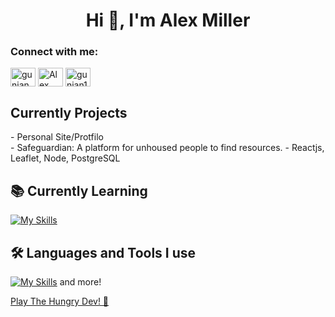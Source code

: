 <h1 align="center">Hi 👋, I'm Alex Miller</h1>

<h3 align="left">Connect with me:</h3>

<p align="left">
<a href="https://www.instagram.com/alexannmill/" target="blank"><img align="center" src="https://raw.githubusercontent.com/rahuldkjain/github-profile-readme-generator/master/src/images/icons/Social/instagram.svg" alt="gunjan.ab" height="30" width="40" /></a>
<a href="https://www.linkedin.com/in/alexannmill/" target="blank"><img align="center" src="https://raw.githubusercontent.com/rahuldkjain/github-profile-readme-generator/master/src/images/icons/Social/linked-in-alt.svg" alt="Alex Miler" height="30" width="40" /></a>
<a href="https://github.com/alexannmill" target="blank"><img align="center" src="https://raw.githubusercontent.com/rahuldkjain/github-profile-readme-generator/master/src/images/icons/Social/github.svg" alt="gunjan1909" height="30" width="40" /></a>


<p align="left">

  <h2><b> Currently Projects</b></h2>
  - Personal Site/Protfilo
  <br>
  - Safeguardian: A platform for unhoused people to find resources. - Reactjs, Leaflet, Node, PostgreSQL 

 <h2><b>📚 Currently Learning</b></h2>

[![My Skills](https://skillicons.dev/icons?i=py,ts)](https://skillicons.dev)

<h2><b>🛠 Languages and Tools I use </b></h2>
  
[![My Skills](https://skillicons.dev/icons?i=js,html,css,react,nodejs,jest,jquery,postgres,mysql,ruby,vscode,tailwind,express)](https://skillicons.dev) and more!

</p>


<a href="https://the-hungry-dev.netlify.app/" >Play The Hungry Dev! 🐍</a>
